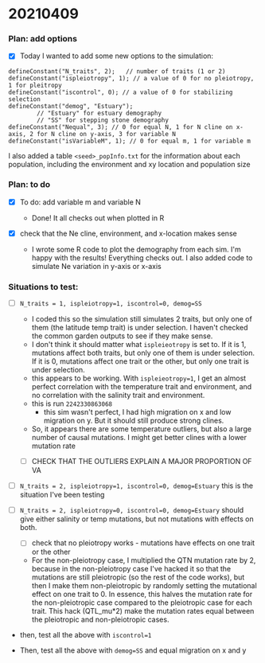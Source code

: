 # 20210409

### Plan: add options
- [x] Today I wanted to add some new options to the simulation:

```
defineConstant("N_traits", 2);   // number of traits (1 or 2)
defineConstant("ispleiotropy", 1); // a value of 0 for no pleiotropy, 1 for pleitropy
defineConstant("iscontrol", 0); // a value of 0 for stabilizing selection
defineConstant("demog", "Estuary");
        // "Estuary" for estuary demography
        // "SS" for stepping stone demography
defineConstant("Nequal", 3); // 0 for equal N, 1 for N cline on x-axis, 2 for N cline on y-axis, 3 for variable N
defineConstant("isVariableM", 1); // 0 for equal m, 1 for variable m
```


I also added a table `<seed>_popInfo.txt` for the information about each population, including the environment and xy location and population size

### Plan: to do
- [x] To do: add variable m and variable N
    * Done! It all checks out when plotted in R

- [x] check that the Ne cline, environment, and x-location makes sense
    * I wrote some R code to plot the demography from each sim. I'm happy with the results! Everything checks out. I also added code to simulate Ne variation in y-axis or x-axis

### Situations to test:

-  [ ]  `N_traits = 1, ispleiotropy=1, iscontrol=0, demog=SS` 
    *  I coded this so the simulation still simulates 2 traits, but only one of them (the latitude temp trait) is under selection. I haven't checked the common garden outputs to see if they make sense.
    *  I don't think it should matter what `ispleieotropy` is set to. If it is 1, mutations affect both traits, but only one of them is under selection. If it is 0, mutations affect one trait or the other, but only one trait is under selection.
    * this appears to be working. With `ispleieotropy=1`, I get an almost perfect correlation with the temperature trait and environment, and no correlation with the salinity trait and environment. 
    * this is run `2242330863068`
        * this sim wasn't perfect, I had high migration on x and low migration on y. But it should still produce strong clines.
    * So, it appears there are some temperature outliers, but also a large number of causal mutations. I might get better clines with a lower mutation rate
    - [ ] CHECK THAT THE OUTLIERS EXPLAIN A MAJOR PROPORTION OF VA
    

-  [ ]  `N_traits = 2, ispleiotropy=1, iscontrol=0, demog=Estuary` this is the situation I've been testing



-  [ ]  `N_traits = 2, ispleiotropy=0, iscontrol=0, demog=Estuary` should give either salinity or temp mutations, but not mutations with effects on both. 
    -  [ ] check that no pleiotropy works - mutations have effects on one trait or the other
    * For the non-pleiotropy case, I multiplied the QTN mutation rate by 2, because in the non-pleiotropy case I've hacked it so that the mutations are still pleiotropic (so the rest of the code works), but then I make them non-pleiotropic by randomly setting the mutational effect on one trait to 0. In essence, this halves the mutation rate for the non-pleiotropic case compared to the pleiotropic case for each trait. This hack (QTL_mu*2) make the mutation rates equal between the pleiotropic and non-pleiotropic cases.    


* then, test all the above with `iscontrol=1`

* Then, test all the above with `demog=SS` and equal migration on x and y


